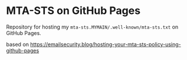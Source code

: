 # MTA-STS on GitHub Pages
Repository for hosting my `mta-sts.MYMAIN/.well-known/mta-sts.txt` on GitHub Pages.

based on https://emailsecurity.blog/hosting-your-mta-sts-policy-using-github-pages
